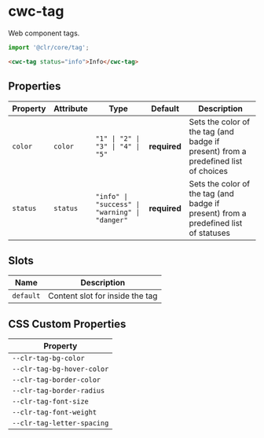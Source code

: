 # cwc-tag

Web component tags.

```typescript
import '@clr/core/tag';
```

```html
<cwc-tag status="info">Info</cwc-tag>
```

## Properties

| Property | Attribute | Type                                           | Default      | Description                                      |
|----------|-----------|------------------------------------------------|--------------|--------------------------------------------------|
| `color`  | `color`   | `"1" \| "2" \| "3" \| "4" \| "5"`              | **required** | Sets the color of the tag (and badge if present) from a predefined list of choices |
| `status` | `status`  | `"info" \| "success" \| "warning" \| "danger"` | **required** | Sets the color of the tag (and badge if present) from a predefined list of statuses |

## Slots

| Name      | Description                     |
|-----------|---------------------------------|
| `default` | Content slot for inside the tag |

## CSS Custom Properties

| Property                   |
|----------------------------|
| `--clr-tag-bg-color`       |
| `--clr-tag-bg-hover-color` |
| `--clr-tag-border-color`   |
| `--clr-tag-border-radius`  |
| `--clr-tag-font-size`      |
| `--clr-tag-font-weight`    |
| `--clr-tag-letter-spacing` |
